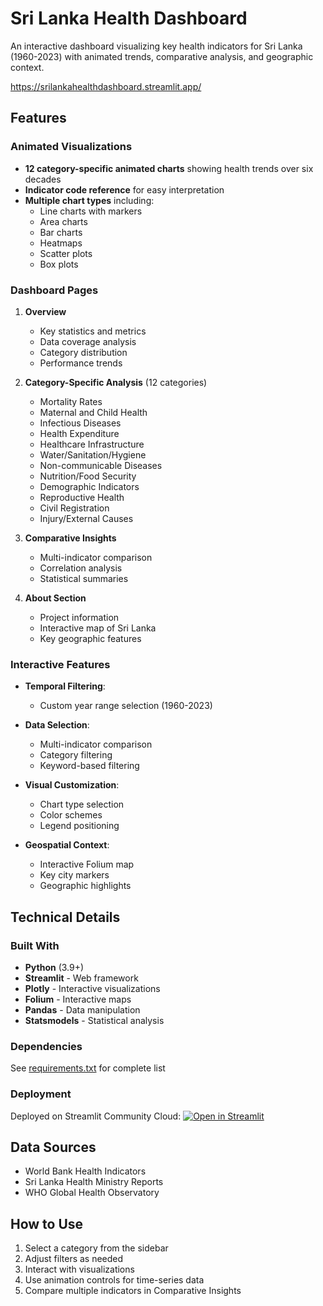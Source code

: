 # Sri Lanka Health Dashboard

An interactive dashboard visualizing key health indicators for Sri Lanka (1960-2023) with animated trends, comparative analysis, and geographic context.

https://srilankahealthdashboard.streamlit.app/

## Features

### Animated Visualizations
- **12 category-specific animated charts** showing health trends over six decades
- **Indicator code reference** for easy interpretation
- **Multiple chart types** including:
  - Line charts with markers
  - Area charts
  - Bar charts
  - Heatmaps
  - Scatter plots
  - Box plots

### Dashboard Pages
1. **Overview**
   - Key statistics and metrics
   - Data coverage analysis
   - Category distribution
   - Performance trends

2. **Category-Specific Analysis** (12 categories)
   - Mortality Rates
   - Maternal and Child Health
   - Infectious Diseases
   - Health Expenditure
   - Healthcare Infrastructure
   - Water/Sanitation/Hygiene
   - Non-communicable Diseases
   - Nutrition/Food Security
   - Demographic Indicators
   - Reproductive Health
   - Civil Registration
   - Injury/External Causes

3. **Comparative Insights**
   - Multi-indicator comparison
   - Correlation analysis
   - Statistical summaries

4. **About Section**
   - Project information
   - Interactive map of Sri Lanka
   - Key geographic features

### Interactive Features
- **Temporal Filtering**:
  - Custom year range selection (1960-2023)

- **Data Selection**:
  - Multi-indicator comparison
  - Category filtering
  - Keyword-based filtering

- **Visual Customization**:
  - Chart type selection
  - Color schemes
  - Legend positioning

- **Geospatial Context**:
  - Interactive Folium map
  - Key city markers
  - Geographic highlights

## Technical Details

### Built With
- **Python** (3.9+)
- **Streamlit** - Web framework
- **Plotly** - Interactive visualizations
- **Folium** - Interactive maps
- **Pandas** - Data manipulation
- **Statsmodels** - Statistical analysis

### Dependencies
See [requirements.txt](requirements.txt) for complete list

### Deployment
Deployed on Streamlit Community Cloud:
[![Open in Streamlit](https://static.streamlit.io/badges/streamlit_badge_black_white.svg)](YOUR_STREAMLIT_URL)

## Data Sources
- World Bank Health Indicators
- Sri Lanka Health Ministry Reports
- WHO Global Health Observatory

## How to Use
1. Select a category from the sidebar
2. Adjust filters as needed
3. Interact with visualizations
4. Use animation controls for time-series data
5. Compare multiple indicators in Comparative Insights
